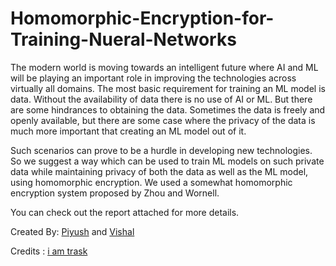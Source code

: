 # Homomorphic-Encryption-for-Training-Nueral-Networks

The modern world is moving towards an intelligent future where AI and ML will be playing an important role in improving the technologies across virtually all domains. The most basic requirement for training an ML model is data. Without the availability of data there is no use of AI or ML. But there are some hindrances to obtaining the data. Sometimes the data is freely and openly available, but there are some case where the privacy of the data is much more important that creating an ML model out of it. 

Such scenarios can prove to be a hurdle in developing new technologies. So we suggest a way which can be used to train ML models on such private data while maintaining privacy of both the data as well as the ML model, using homomorphic encryption. We used a somewhat homomorphic encryption system proposed by Zhou and Wornell. 

You can check out the report attached for more details.

Created By: [Piyush](https://github.com/piyush14298) and [Vishal](https://github.com/makeavish)

Credits : [i am trask](https://iamtrask.github.io/2017/03/17/safe-ai/)